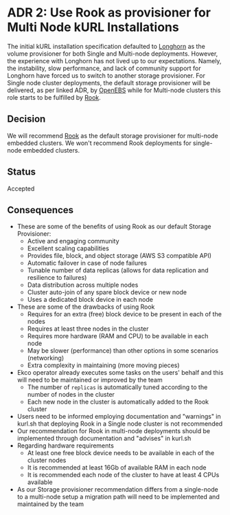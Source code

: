 # ADR 2: Use Rook as provisioner for Multi Node kURL Installations

The initial kURL installation specification defaulted to [Longhorn](https://longhorn.io/) as the volume provisioner for both Single and Multi-node deployments. However, the experience with Longhorn has not lived up to our expectations. Namely, the instability, slow performance, and lack of community support for Longhorn have forced us to switch to another storage provisioner. For Single node cluster deployments, the default storage provisioner will be delivered, as per linked ADR, by [OpenEBS](https://github.com/replicatedhq/kURL/blob/main/docs/arch/adr-001-use-openebs.md) while for Multi-node clusters this role starts to be fulfilled by [Rook](https://rook.io/docs/rook/v1.10/Getting-Started/intro/).

## Decision

We will recommend [Rook](https://rook.io/docs/rook/v1.10/Getting-Started/intro/) as the default storage provisioner for multi-node embedded clusters. We won't recommend Rook deployments for single-node embedded clusters.

## Status

Accepted

## Consequences

- These are some of the benefits of using Rook as our default Storage Provisioner:
    - Active and engaging community
    - Excellent scaling capabilities
    - Provides file, block, and object storage (AWS S3 compatible API)
    - Automatic failover in case of node failures
    - Tunable number of data replicas (allows for data replication and resilience to failures)
    - Data distribution across multiple nodes
    - Cluster auto-join of any spare block device or new node
    - Uses a dedicated block device in each node
- These are some of the drawbacks of using Rook
    - Requires for an extra (free) block device to be present in each of the nodes
    - Requires at least three nodes in the cluster
    - Requires more hardware (RAM and CPU) to be available in each node
    - May be slower (performance) than other options in some scenarios (networking)
    - Extra complexity in maintaining (more moving pieces)
- Ekco operator already executes some tasks on the users' behalf and this will need to be maintained or improved by the team
    - The number of `replicas` is automatically tuned according to the number of nodes in the cluster
    - Each new node in the cluster is automatically added to the Rook cluster
- Users need to be informed employing documentation and "warnings" in kurl.sh that deploying Rook in a Single node cluster is not recommended
- Our recommendation for Rook in multi-node deployments should be implemented through documentation and "advises" in kurl.sh
- Regarding hardware requirements
    - At least one free block device needs to be available in each of the cluster nodes
    - It is recommended at least 16Gb of available RAM in each node
    - It is recommended each node of the cluster to have at least 4 CPUs available
- As our Storage provisioner recommendation differs from a single-node to a multi-node setup a migration path will need to be implemented and maintained by the team
